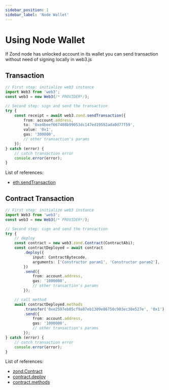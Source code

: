 ```yaml
---
sidebar_position: 1
sidebar_label: 'Node Wallet'
---
```


# Using Node Wallet

If Zond node has unlocked account in its wallet you can send transaction without need of signing locally in web3.js

## Transaction

```ts
// First step: initialize web3 instance
import Web3 from 'web3';
const web3 = new Web3(/* PROVIDER*/);

// Second step: sign and send the transaction
try {
	const receipt = await web3.zond.sendTransaction({
		from: account.address,
		to: '0xe4beef667408b99053dc147ed19592ada0d77f59',
		value: '0x1',
		gas: '300000',
		// other transaction's params
	});
} catch (error) {
	// catch transaction error
	console.error(error);
}
```

List of references:

-   [eth.sendTransaction](/api/web3-zond/class/Web3Zond#sendTransaction)

## Contract Transaction

```ts
// First step: initialize web3 instance
import Web3 from 'web3';
const web3 = new Web3(/* PROVIDER*/);

// Second step: sign and send the transaction
try {
	// deploy
	const contract = new web3.zond.Contract(ContractAbi);
	const contractDeployed = await contract
		.deploy({
			input: ContractBytecode,
			arguments: ['Constructor param1', 'Constructor param2'],
		})
		.send({
			from: account.address,
			gas: '1000000',
			// other transaction's params
		});

	// call method
	await contractDeployed.methods
		.transfer('0xe2597eb05cf9a87eb1309e86750c903ec38e527e', '0x1')
		.send({
			from: account.address,
			gas: '1000000',
			// other transaction's params
		});
} catch (error) {
	// catch transaction error
	console.error(error);
}
```

List of references:

-   [zond.Contract](/api/web3-zond-contract/class/Contract)
-   [contract.deploy](/api/web3-zond-contract/class/Contract#deploy)
-   [contract.methods](/api/web3-zond-contract/class/Contract#methods)
